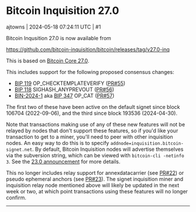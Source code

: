 # Bitcoin Inquisition 27.0

ajtowns | 2024-05-18 07:24:11 UTC | #1

Bitcoin Inqusition 27.0 is now available from

https://github.com/bitcoin-inquisition/bitcoin/releases/tag/v27.0-inq

This is based on [Bitcoin Core 27.0](https://bitcoincore.org/en/releases/27.0/).

This includes support for the following proposed consensus changes:
 * [BIP 119](https://github.com/bitcoin/bips/blob/584f4a732ba94199fc097fbb9b4660db868dd712/bip-0119.mediawiki) OP_CHECKTEMPLATEVERIFY ([PR#55](https://github.com/bitcoin-inquisition/bitcoin/pull/55))
 * [BIP 118](https://github.com/bitcoin/bips/blob/584f4a732ba94199fc097fbb9b4660db868dd712/bip-0118.mediawiki) SIGHASH_ANYPREVOUT  ([PR#56](https://github.com/bitcoin-inquisition/bitcoin/pull/56))
 * [BIN-2024-1](https://github.com/ajtowns/binana/blob/8264328e6c7fd9e9f30efb8273fb94700f001454/2024/BIN-2024-0001.md) aka [BIP 347](https://github.com/bitcoin/bips/blob/740e826c19391a7a290933f514c15518e00780f0/bip-0347.mediawiki) OP_CAT ([PR#57](https://github.com/bitcoin-inquisition/bitcoin/pull/57))

The first two of these have been active on the default signet since block 106704 (2022-09-06), and the third since block 193536 (2024-04-30).

Note that transactions making use of any of these new features will not be relayed by nodes that don't support these features, so if you'd like your transaction to get to a miner, you'll need to peer with other inquisition nodes. An easy way to do this is to specify `addnode=inquisition.bitcoin-signet.net`. By default, Bitcoin Inquisition nodes will advertise themselves via the subversion string, which can be viewed with `bitcoin-cli -netinfo 3`. See the [23.0 announcement](https://lists.linuxfoundation.org/pipermail/bitcoin-dev/2022-December/021275.html) for more details.

This no longer includes relay support for annexdatacarrier (see [PR#22](https://github.com/bitcoin-inquisition/bitcoin/pull/22)) or pseudo ephemeral anchors (see [PR#23](https://github.com/bitcoin-inquisition/bitcoin/pull/23)). The signet inquisition miner and inquisition relay node mentioned above will likely be updated in the next week or two, at which point transactions using these features will no longer confirm.

-------------------------

